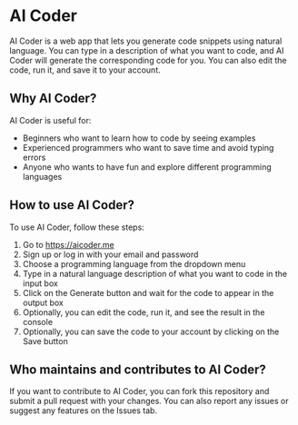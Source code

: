 # AI Coder

AI Coder is a web app that lets you generate code snippets using natural language. You can type in a description of what you want to code, and AI Coder will generate the corresponding code for you. You can also edit the code, run it, and save it to your account.

## Why AI Coder?

AI Coder is useful for:

- Beginners who want to learn how to code by seeing examples
- Experienced programmers who want to save time and avoid typing errors
- Anyone who wants to have fun and explore different programming languages

## How to use AI Coder?

To use AI Coder, follow these steps:

1. Go to https://aicoder.me
2. Sign up or log in with your email and password
3. Choose a programming language from the dropdown menu
4. Type in a natural language description of what you want to code in the input box
5. Click on the Generate button and wait for the code to appear in the output box
6. Optionally, you can edit the code, run it, and see the result in the console
7. Optionally, you can save the code to your account by clicking on the Save button

## Who maintains and contributes to AI Coder?

If you want to contribute to AI Coder, you can fork this repository and submit a pull request with your changes. You can also report any issues or suggest any features on the Issues tab.
